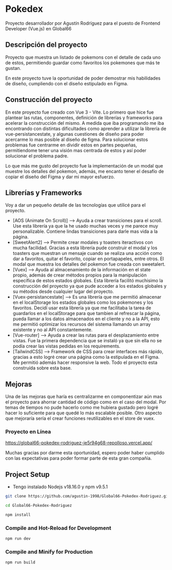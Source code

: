 # Pokedex
Proyecto desarrollador por Agustín Rodríguez para el puesto de Frontend Developer (Vue.js) en Global66

## Descripción del proyecto
Proyecto que muestra un listado de pokemons con el detalle de cada uno de estos, permitiendo guardar como favoritos los pokemones que más te gustan. 

En este proyecto tuve la oportunidad de poder demostrar mis habilidades de diseño, cumpliendo con el diseño estipulado en Figma.

## Construcción del proyecto
En este proyecto fue creado con Vue 3 - Vite. Lo primero que hice fue plantear las rutas, componentes, definición de librerías y frameworks para acelerar la construcción del mismo. A medida que iba programando me iba encontrando con distintas dificultades como aprender a utilizar la librería de vue-persistancestate, y algunas cuestiones de diseño para poder acercarme lo mas posible al diseño de figma. Para solucionar estos problemas fue centrarme en dividir estos en partes pequeñas, permitiendome tener una visión mas centrada de estos y así poder solucionar el problema padre.

Lo que más me gusto del proyecto fue la implementación de un modal que muestre los detalles del pokemon, además, me encanto tener el desafío de copiar el diseño del Figma y dar mi mayor esfuerzo.

## Librerías y Frameworks
Voy a dar un pequeño detalle de las tecnologías que utilicé para el proyecto.

- [AOS (Animate On Scroll)] --> Ayuda a crear transiciones para el scroll. Use esta librería ya que la he usado muchas veces y me parece muy personalizable. Contiene lindas transiciones para darle mas vida a la página.
- [SweetAlert2] --> Permite crear modales y toasters iteractivos con mucha facilidad. Gracias a esta librería pude construir el modal y los toasters que muestran un mensaje cuando se realiza una acción como dar a favoritos, quitar el favorito, copiar en portapapeles, entre otros. El modal que muestra los detalles del pokemon fue creada con sweetalert.
- [Vuex] --> Ayuda al almacenamiento de la información en el state propio, además de crear métodos propios para la manipulación específica de estos estados globales. Esta librería facilitó muchisimo la construcción del proyecto ya que pude acceder a los estados globales y su métodos desde cualquier lugar del proyecto.
- [Vuex-persistancestate] --> Es una librería que me permitió almacenar en el localStorage los estados globales como los pokemones y los favoritos. Decidí usar esta librería ya que me facilitaba la tarea de guardarlos en el localStorage para que tambien al refrescar la página, pueda llamar a los datos almacenados en el cliente y no a la API, esto me permitió optimizar los recursos del sistema llamando un array existente y no al API constantemente.
- [Vue-router] --> Ayuda a crear las rutas para el desplazamiento entre vistas. Fue la primera dependencia que se instaló ya que sin ella no se podía crear las vistas pedidas en los requirements.
- [TailwindCSS] --> Framework de CSS para crear interfaces más rápido, gracias a esto logré crear una página como la estipulada en el Figma. Me permitió además hacer responsive la web. Todo el proyecto esta construída sobre esta base.

## Mejoras
Una de las mejoras que haría es centralizarme en componentizar aún mas el proyecto para ahorrar cantidad de código como en el caso del modal. Por temas de tiempos no pude hacerlo como me hubiera gustado pero logré hacer lo suficiente para que quedé lo más escalable posible. Otro aspecto que mejoraría sería el crear funciones reutilizables en el store de vuex.

### Proyecto en Línea
https://global66-pokedex-rodriguez-je5r94g68-repolloso.vercel.app/

Muchas gracias por darme esta oportunidad, espero poder haber cumplido con las expectativas para poder formar parte de esta gran compañía.

## Project Setup

* Tengo instalado Nodejs v18.16.0 y npm v9.5.1

```sh
git clone https://github.com/agustin-1998/Global66-Pokedex-Rodriguez.git
```

```sh
cd Global66-Pokedex-Rodriguez
```

```sh
npm install
```

### Compile and Hot-Reload for Development

```sh
npm run dev
```

### Compile and Minify for Production

```sh
npm run build
```
